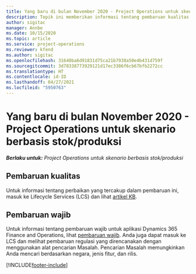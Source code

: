 ```yaml
---
title: Yang baru di bulan November 2020 - Project Operations untuk skenario berbasis stok/produksi
description: Topik ini memberikan informasi tentang pembaruan kualitas yang tersedia pada rilis November 2020 penyebaran Project Operations Lite untuk skenario berbasis produksi/stok.
author: sigitac
manager: Annbe
ms.date: 10/15/2020
ms.topic: article
ms.service: project-operations
ms.reviewer: kfend
ms.author: sigitac
ms.openlocfilehash: 31640ba6d91831d75ca21b7938a50e4b431d759f
ms.sourcegitcommit: 3d78338773929121d17ec3386f6cb67bfb2272cc
ms.translationtype: HT
ms.contentlocale: id-ID
ms.lasthandoff: 04/27/2021
ms.locfileid: "5950763"
---
```

# <a name="whats-new-november-2020---project-operations-for-stockedproduction-based-scenarios"></a>Yang baru di bulan November 2020 - Project Operations untuk skenario berbasis stok/produksi

_**Berlaku untuk:** Project Operations untuk skenario berbasis stok/produksi_

## <a name="quality-updates"></a>Pembaruan kualitas

Untuk informasi tentang perbaikan yang tercakup dalam pembaruan ini, masuk ke Lifecycle Services (LCS) dan lihat [artikel KB](https://fix.lcs.dynamics.com/Issue/Details?bugId=488609&amp;dbType=3&amp;qc=8251e8e1d5e2386de850599926c1adc3fec8e2ba25308036d22cdfe0a1c28fc7).

## <a name="regulatory-updates"></a>Pembaruan wajib

Untuk informasi tentang pembaruan wajib untuk aplikasi Dynamics 365 Finance and Operations, lihat [pembaruan wajib](/dynamics365/finance/localizations/regulatory-updates). Anda juga dapat masuk ke LCS dan melihat pembaruan regulasi yang direncanakan dengan menggunakan alat pencarian Masalah. Pencarian Masalah memungkinkan Anda mencari berdasarkan negara, jenis fitur, dan rilis.


[!INCLUDE[footer-include](../../includes/footer-banner.md)]